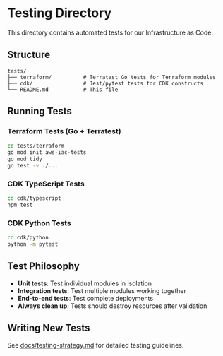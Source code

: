 # Testing Directory

This directory contains automated tests for our Infrastructure as Code.

## Structure

```
tests/
├── terraform/          # Terratest Go tests for Terraform modules
├── cdk/                # Jest/pytest tests for CDK constructs
└── README.md           # This file
```

## Running Tests

### Terraform Tests (Go + Terratest)

```bash
cd tests/terraform
go mod init aws-iac-tests
go mod tidy
go test -v ./...
```

### CDK TypeScript Tests

```bash
cd cdk/typescript
npm test
```

### CDK Python Tests

```bash
cd cdk/python
python -m pytest
```

## Test Philosophy

- **Unit tests**: Test individual modules in isolation
- **Integration tests**: Test multiple modules working together
- **End-to-end tests**: Test complete deployments
- **Always clean up**: Tests should destroy resources after validation

## Writing New Tests

See [docs/testing-strategy.md](../docs/testing-strategy.md) for detailed testing guidelines.